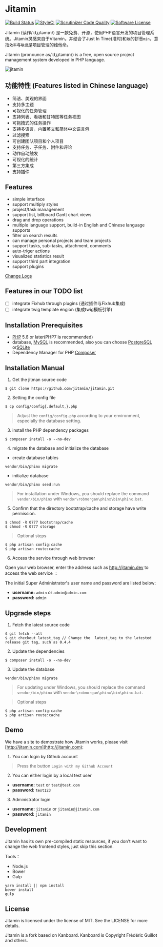 Jitamin
========

[![Build Status](https://travis-ci.org/jitamin/jitamin.svg?branch=master)](https://travis-ci.org/jitamin/jitamin)
[![StyleCI](https://styleci.io/repos/72176201/shield?branch=master)](https://styleci.io/repos/72176201/)
[![Scrutinizer Code Quality](https://scrutinizer-ci.com/g/jitamin/jitamin/badges/quality-score.png?b=master)](https://scrutinizer-ci.com/g/jitamin/jitamin/?branch=master)
[![Software License](https://img.shields.io/badge/license-MIT-brightgreen.svg?style=flat-square)](LICENSE)

Jitamin (读作/ˈdʒɪtəmɪn/) 是一款免费、开源，使用PHP语言开发的项目管理系统。Jitamin灵感来自于Vitamin，并结合了Just In Time(准时)和`敏`的拼音`min`，意指`效率`与`敏捷`是项目管理的维他命。

Jitamin (pronounce as/ˈdʒɪtəmɪn/) is a free, open source project management system developed in PHP language.


![jitamin](https://cloud.githubusercontent.com/assets/15666864/21678087/312aab60-d378-11e6-8244-56882545970c.jpeg)

## 功能特性 (Features listed in Chinese language)

* 简洁、美观的界面
* 支持多主题
* 可视化的任务管理
* 支持列表、看板和甘特图等任务视图
* 可拖拽式的任务操作
* 支持多语言，内置英文和简体中文语言包
* 过滤搜索
* 可创建团队项目和个人项目
* 支持任务、子任务、附件和评论
* 动作自动触发
* 可视化的统计
* 第三方集成
* 支持插件

## Features

* simple interface
* support multiply styles
* project/task management
* support list, billboard Gantt chart views
* drag and drop operations
* multiple language support, build-in English and Chinese language supports
* filter on search results
* can manage personal projects and team projects
* support tasks, sub-tasks, attachment, comments
* auto-triger actions
* visualized statistics result
* support third part integration
* support plugins

[Change Logs](https://github.com/jitamin/jitamin/blob/master/ChangeLog.md)

## Features in our TODO list

- [ ] integrate Fixhub through plugins (通过插件与Fixhub集成)
- [ ] integrate twig template engion (集成twig模板引擎)

## Installation Prerequisites

- [PHP](http://www.php.net) 5.6 or later(PHP7 is recommended)
- database, [MySQL](https://www.mysql.com) is recommended, also you can choose [PostgreSQL](http://www.postgresql.org) or[SQLite](https://www.sqlite.org)
- Dependency Manager for PHP [Composer](https://getcomposer.org) 

## Installation Manual

1. Get the jitman source code

```shell
$ git clone https://github.com/jitamin/jitamin.git
```

2. Setting the config file

```shell
$ cp config/config{.default,}.php
```
> Adjust the `config/config.php` according to your environment, especially the database setting.

3. install the PHP dependency packages

```shell
$ composer install -o --no-dev
```

4. migrate the database and initialize the database

- create database tables
```shell
vendor/bin/phinx migrate
```

- initialize database
```shell
vendor/bin/phinx seed:run
```
> For installation under Windows, you should replace the command `vendor/bin/phinx` with `vendor\robmorgan\phinx\bin\phinx.bat`.

5. Confirm that the directory bootstrap/cache and storage have write permission.

```shell
$ chmod -R 0777 bootstrap/cache
$ chmod -R 0777 storage
```
> Optional steps

```shell
$ php artisan config:cache
$ php artisan route:cache
```

6. Access the service through web browser

Open your web browser, enter the address such as http://jitamin.dev to  access the web service ：

The initial Super Administrator's user name and password are listed below:

- **username:** `admin` or `admin@admin.com`
- **password:** `admin`

## Upgrade steps

1. Fetch the latest source code

```shell
$ git fetch --all
$ git checkout latest_tag // Change the  latest_tag to the latested release git tag, such as 0.4.4
```

2. Update the dependencies

```shell
$ composer install -o --no-dev
```

3. Update the database

```shell
vendor/bin/phinx migrate
```
> For updating under Windows, you should replace the command `vendor/bin/phinx` with `vendor\robmorgan\phinx\bin\phinx.bat`.

> Optional steps

```shell
$ php artisan config:cache
$ php artisan route:cache
```

## Demo

We have a site to demostrate how Jitamin works, please visit [http://jitamin.com](http://jitamin.com):

1. You can login by Github account

> Press the button `Login with my Github Account`

2. You can either login by a local test user

- **username:** `test` or `test@test.com`
- **password:** `test123`

3. Administrator login

- **username:** `jitamin` or `jitamin@jitamin.com`
- **password:** `jitamin`

## Development

Jitamin has its own pre-compiled static resources, if you don't want to change the web frontend styles, just skip this section.

Tools：

- Node.js
- Bower
- Gulp

```shell
yarn install || npm install
bower install
gulp
```

## License

Jitamin is licensed under the license of MIT.  See the LICENSE for more details.

Jitamin is a fork based on Kanboard. Kanboard is Copyright Frédéric Guillot and others.

